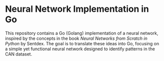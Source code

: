 # Neural Network Implementation in Go

This repository contains a Go (Golang) implementation of a neural network, inspired by the concepts in the book *Neural Networks from Scratch in Python* by Sentdex. The goal is to translate these ideas into Go, focusing on a simple yet functional neural network designed to identify patterns in the CAN dataset.
